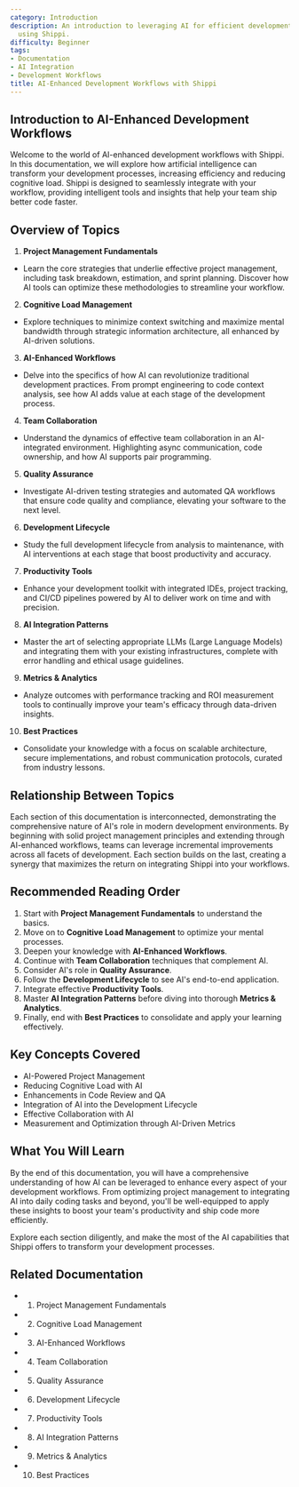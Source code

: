 ```yaml
---
category: Introduction
description: An introduction to leveraging AI for efficient development workflows
  using Shippi.
difficulty: Beginner
tags:
- Documentation
- AI Integration
- Development Workflows
title: AI-Enhanced Development Workflows with Shippi
---
```


## Introduction to AI-Enhanced Development Workflows

Welcome to the world of AI-enhanced development workflows with Shippi. In this documentation, we will explore how artificial intelligence can transform your development processes, increasing efficiency and reducing cognitive load. Shippi is designed to seamlessly integrate with your workflow, providing intelligent tools and insights that help your team ship better code faster.

## Overview of Topics

1. **Project Management Fundamentals**
- Learn the core strategies that underlie effective project management, including task breakdown, estimation, and sprint planning. Discover how AI tools can optimize these methodologies to streamline your workflow.

2. **Cognitive Load Management**
- Explore techniques to minimize context switching and maximize mental bandwidth through strategic information architecture, all enhanced by AI-driven solutions.

3. **AI-Enhanced Workflows**
- Delve into the specifics of how AI can revolutionize traditional development practices. From prompt engineering to code context analysis, see how AI adds value at each stage of the development process.

4. **Team Collaboration**
- Understand the dynamics of effective team collaboration in an AI-integrated environment. Highlighting async communication, code ownership, and how AI supports pair programming.

5. **Quality Assurance**
- Investigate AI-driven testing strategies and automated QA workflows that ensure code quality and compliance, elevating your software to the next level.

6. **Development Lifecycle**
- Study the full development lifecycle from analysis to maintenance, with AI interventions at each stage that boost productivity and accuracy.

7. **Productivity Tools**
- Enhance your development toolkit with integrated IDEs, project tracking, and CI/CD pipelines powered by AI to deliver work on time and with precision.

8. **AI Integration Patterns**
- Master the art of selecting appropriate LLMs (Large Language Models) and integrating them with your existing infrastructures, complete with error handling and ethical usage guidelines.

9. **Metrics & Analytics**
- Analyze outcomes with performance tracking and ROI measurement tools to continually improve your team's efficacy through data-driven insights.

10. **Best Practices**
- Consolidate your knowledge with a focus on scalable architecture, secure implementations, and robust communication protocols, curated from industry lessons.

## Relationship Between Topics

Each section of this documentation is interconnected, demonstrating the comprehensive nature of AI's role in modern development environments. By beginning with solid project management principles and extending through AI-enhanced workflows, teams can leverage incremental improvements across all facets of development. Each section builds on the last, creating a synergy that maximizes the return on integrating Shippi into your workflows.

## Recommended Reading Order

1. Start with **Project Management Fundamentals** to understand the basics.
2. Move on to **Cognitive Load Management** to optimize your mental processes.
3. Deepen your knowledge with **AI-Enhanced Workflows**.
4. Continue with **Team Collaboration** techniques that complement AI.
5. Consider AI's role in **Quality Assurance**.
6. Follow the **Development Lifecycle** to see AI's end-to-end application.
7. Integrate effective **Productivity Tools**.
8. Master **AI Integration Patterns** before diving into thorough **Metrics & Analytics**.
9. Finally, end with **Best Practices** to consolidate and apply your learning effectively.

## Key Concepts Covered
- AI-Powered Project Management
- Reducing Cognitive Load with AI
- Enhancements in Code Review and QA
- Integration of AI into the Development Lifecycle
- Effective Collaboration with AI
- Measurement and Optimization through AI-Driven Metrics

## What You Will Learn

By the end of this documentation, you will have a comprehensive understanding of how AI can be leveraged to enhance every aspect of your development workflows. From optimizing project management to integrating AI into daily coding tasks and beyond, you'll be well-equipped to apply these insights to boost your team's productivity and ship code more efficiently.

Explore each section diligently, and make the most of the AI capabilities that Shippi offers to transform your development processes.

## Related Documentation
- 1. Project Management Fundamentals
- 2. Cognitive Load Management
- 3. AI-Enhanced Workflows
- 4. Team Collaboration
- 5. Quality Assurance
- 6. Development Lifecycle
- 7. Productivity Tools
- 8. AI Integration Patterns
- 9. Metrics & Analytics
- 10. Best Practices

